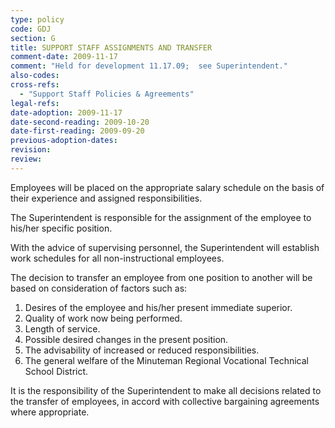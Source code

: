 ```yaml
---
type: policy
code: GDJ
section: G
title: SUPPORT STAFF ASSIGNMENTS AND TRANSFER
comment-date: 2009-11-17
comment: "Held for development 11.17.09;  see Superintendent."
also-codes:
cross-refs:
  - "Support Staff Policies & Agreements"
legal-refs:
date-adoption: 2009-11-17
date-second-reading: 2009-10-20
date-first-reading: 2009-09-20
previous-adoption-dates: 
revision: 
review: 
---
```


Employees will be placed on the appropriate salary schedule on the basis of their experience and assigned responsibilities.

The Superintendent is responsible for the assignment of the employee to his/her specific position.

With the advice of supervising personnel, the Superintendent will establish work schedules for all non-instructional employees.

The decision to transfer an employee from one position to another will be based on consideration of factors such as:

1.	Desires of the employee and his/her present immediate superior.
2.	Quality of work now being performed.
3.	Length of service.
4.	Possible desired changes in the present position.
5.	The advisability of increased or reduced responsibilities.
6.	The general welfare of the Minuteman Regional Vocational Technical School District.

It is the responsibility of the Superintendent to make all decisions related to the transfer of employees, in accord with collective bargaining agreements where appropriate.
